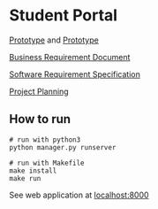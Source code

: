 # Student Portal

[Prototype](figma.com/file/doQuDs79b8DJ7furDcnods/Sign-in%2FAdmin?node-id=0%3A1) and [Prototype](https://www.figma.com/file/v6puwR5EXUnNSkMtRISkfT/Student-Portal-UI?node-id=0%3A1)


[Business Requirement Document](https://onedrive.live.com/view.aspx?resid=908417BFD25F798A!13084&ithint=file%2cdocx&authkey=!APkQLOuhie3T2mc)

[Software Requirement Specification](https://docs.google.com/document/d/1eDgTFkZyetA1uI-7PTD1DScZC7zwa2NP/edit?usp=sharing&ouid=116400016434119392715&rtpof=true&sd=true
)

[Project Planning](https://app.ganttpro.com/shared/token/a20ba341a8e6c7447a22bb891d8aad4685d10f6a9b83bbf79450205fa50e74b0/927830 )

## How to run

```
# run with python3
python manager.py runserver
```

```
# run with Makefile
make install
make run
```

See web application at [localhost:8000](http://localhost:8000)


